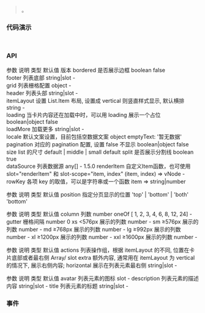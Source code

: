 #   

>  。


###  代码演示

```
 
```

### API
参数	说明	类型	默认值	版本
bordered	是否展示边框	boolean	false	
footer	列表底部	string|slot	-	
grid	列表栅格配置	object	-	
header	列表头部	string|slot	-	
itemLayout	设置 List.Item 布局, 设置成 vertical 则竖直样式显示, 默认横排	string	-	
loading	当卡片内容还在加载中时，可以用 loading 展示一个占位	boolean|object	false	
loadMore	加载更多	string|slot	-	
locale	默认文案设置，目前包括空数据文案	object	emptyText: '暂无数据'	
pagination	对应的 pagination 配置, 设置 false 不显示	boolean|object	false	
size	list 的尺寸	default | middle | small	default	
split	是否展示分割线	boolean	true	
dataSource	列表数据源	any[]	-	1.5.0
renderItem	自定义Item函数，也可使用 slot="renderItem" 和 slot-scope="item, index"	(item, index) => vNode		-
rowKey	各项 key 的取值，可以是字符串或一个函数	item => string|number		
 


参数	说明	类型	默认值
position	指定分页显示的位置	'top' | 'bottom' | 'both'	'bottom'




参数	说明	类型	默认值
column	列数	number oneOf [ 1, 2, 3, 4, 6, 8, 12, 24]	-
gutter	栅格间隔	number	0
xs	<576px 展示的列数	number	-
sm	≥576px 展示的列数	number	-
md	≥768px 展示的列数	number	-
lg	≥992px 展示的列数	number	-
xl	≥1200px 展示的列数	number	-
xxl	≥1600px 展示的列数	number	-




参数	说明	类型	默认值
actions	列表操作组，根据 itemLayout 的不同, 位置在卡片底部或者最右侧	Array<vNode>/	slot
extra	额外内容, 通常用在 itemLayout 为 vertical 的情况下, 展示右侧内容; horizontal 展示在列表元素最右侧	string|slot	-



参数	说明	类型	默认值
avatar	列表元素的图标	slot	-
description	列表元素的描述内容	string|slot	-
title	列表元素的标题	string|slot	- 
 
 

### 事件

 

